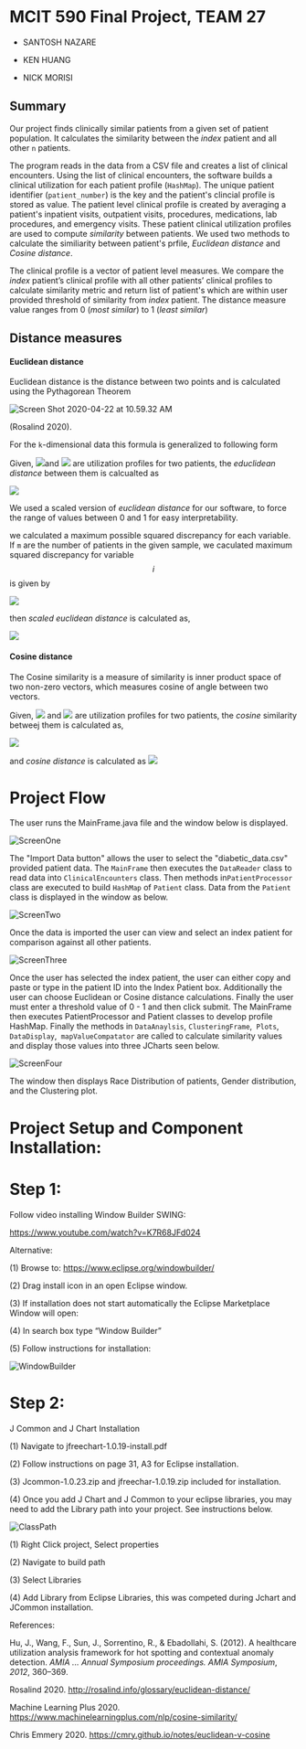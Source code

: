 # MCIT 590 Final Project, TEAM 27

* SANTOSH NAZARE

* KEN HUANG

* NICK MORISI

## Summary

Our project finds clinically similar patients from a given set of patient population. It calculates the similarity between the *index* patient and all other `n` patients.  

The program reads in the data from a CSV file and creates a list of clinical encounters.  Using the list of clinical encounters, the software builds a clinical utilization for each patient profile (`HashMap`).  The unique patient identifier (`patient_number`) is the key and the patient's clincial profile is stored as value. The patient level clinical profile is created by averaging a patient's inpatient visits, outpatient visits, procedures, medications, lab procedures, and emergency visits.  These patient clinical utilization profiles are used to compute *similarity* between patients.  We used two methods to calculate the similiarity between patient's prfile, *Euclidean distance* and *Cosine distance*.  

The clinical profile is a vector of patient level measures. We compare the *index* patient’s clinical profile with all other patients’ clinical profiles to calculate similarity metric and return list of patient's which are within user provided threshold of similarity from *index* patient. The distance measure value ranges from 0 (*most similar*) to 1 (*least similar*)

## Distance measures

#### Euclidean distance

Euclidean distance is the distance between two points and is calculated using the Pythagorean Theorem 

![Screen Shot 2020-04-22 at 10.59.32 AM](ecul.png)

(Rosalind 2020).  

For the `k`-dimensional data this formula is generalized to following form

Given, ![](etc/p1_profile.svg)and ![](etc/p2_profile.svg) are utilization profiles for two patients, the *educlidean distance* between them is calcualted as

![](etc/euclidean_dist.svg)

We used a scaled version of *euclidean distance* for our software, to force the range of values between 0 and 1 for easy interpretability. 

we calculated a maximum possible squared discrepancy for each variable. If `m` are the number of patients in the given sample, we caculated maximum squared discrepancy for variable $$i$$ is given by

![](etc/md.svg)

then *scaled euclidean distance* is calculated as,

![](etc/scaled_euclidean.svg)

#### Cosine distance

The Cosine similarity is a measure of similarity is inner product space of two non-zero vectors, which measures cosine of angle between two vectors. 

Given, ![](etc/p1_profile.svg) and ![](etc/p2_profile.svg) are utilization profiles for two patients, the *cosine* similarity betweej them is calculated as,

![](etc/cosine_similiarity.svg) 

and *cosine distance* is calculated as ![](etc/cosine_dist.svg)


# Project Flow

The user runs the MainFrame.java file and the window below is displayed.

![ScreenOne](ScreenOne.png)

The "Import Data button" allows the user to select the "diabetic_data.csv" provided patient data.  The `MainFrame` then executes the `DataReader` class to read data into `ClinicalEncounters` class. Then methods in`PatientProcessor` class are executed to build `HashMap` of `Patient` class. Data from the `Patient` class is displayed in the window as below.

![ScreenTwo](ScreenTwo.png)

Once the data is imported the user can view and select an index patient for comparison against all other patients.

![ScreenThree](ScreenThree.png)

Once the user has selected the index patient, the user can either copy and paste or type in the patient ID into the Index Patient box. Additionally the user can choose Euclidean or Cosine distance calculations. Finally the user must enter a threshold value of 0 - 1 and then click submit. The MainFrame then executes PatientProcessor and Patient classes to develop profile HashMap. Finally the methods in `DataAnaylsis`, `ClusteringFrame`,` Plots`,` DataDisplay`,` mapValueCompatator` are called to calculate similarity values and display those values into three JCharts seen below.

![ScreenFour](ScreenFour.png)

The window then displays Race Distribution of patients, Gender distribution, and the Clustering plot.

# Project Setup and Component Installation:

# Step 1:

Follow video installing Window Builder SWING:

https://www.youtube.com/watch?v=K7R68JFd024

 Alternative:

(1)	Browse to: https://www.eclipse.org/windowbuilder/

(2)	Drag install icon in an open Eclipse window.

(3)	If installation does not start automatically the Eclipse Marketplace Window will open:

(4)	In search box type “Window Builder”

(5)	Follow instructions for installation:

![WindowBuilder](WindowBuilder.png)

# Step 2:

J Common and J Chart Installation

 (1)	Navigate to jfreechart-1.0.19-install.pdf

 (2)	Follow instructions on page 31, A3 for Eclipse installation.

(3)	Jcommon-1.0.23.zip and jfreechar-1.0.19.zip included for installation.

(4)	Once you add J Chart and J Common to your eclipse libraries, you may need to add the Library path into your project. See instructions below.



![ClassPath](ClassPath.png)

(1)	Right Click project, Select properties

(2)	Navigate to build path

(3)	Select Libraries

(4)	Add Library from Eclipse Libraries, this was competed during Jchart and JCommon installation.



References:

Hu, J., Wang, F., Sun, J., Sorrentino, R., & Ebadollahi, S. (2012). A healthcare utilization analysis framework for hot spotting and contextual anomaly detection. *AMIA ... Annual Symposium proceedings. AMIA Symposium*, *2012*, 360–369.

Rosalind 2020. http://rosalind.info/glossary/euclidean-distance/

Machine Learning Plus 2020. https://www.machinelearningplus.com/nlp/cosine-similarity/

Chris Emmery 2020. https://cmry.github.io/notes/euclidean-v-cosine

